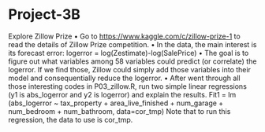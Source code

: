 # Project-3B
Explore Zillow Prize 
• Go to https://www.kaggle.com/c/zillow-prize-1 to read the details of Zillow Prize competition.
• In the data, the main interest is its forecast error:
logerror = log(Zestimate)-log(SalePrice)
• The goal is to figure out what variables among 58 variables could predict (or correlate) the logerror. If we find those, Zillow could simply add those variables into their model and consequentially reduce the logerror.
• After went through all those interesting codes in P03_zillow.R, run two simple linear regressions (y1 is abs_logerror and y2 is logerror) and explain the results.
Fit1 = lm (abs_logerror ~ tax_property + area_live_finished + num_garage + num_bedroom + num_bathroom, data=cor_tmp)
Note that to run this regression, the data to use is cor_tmp.
